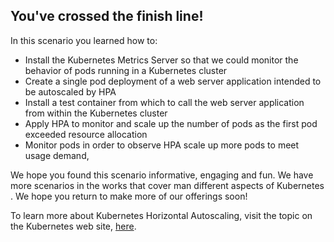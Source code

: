 ## You've crossed the finish line!

In this scenario you learned how to:

* Install the Kubernetes Metrics Server so that we could monitor the behavior of pods running in a Kubernetes cluster
* Create a single pod deployment of a web server application intended to be autoscaled by HPA
* Install a test container from which to call the web server application from within the Kubernetes cluster
* Apply HPA to monitor and scale up the number of pods as the first pod exceeded resource allocation
* Monitor pods in order to observe HPA scale up more pods to meet usage demand,

We hope you found this scenario informative, engaging and fun. We have more scenarios in the works that cover
man different aspects of Kubernetes . We hope you return to make more of our offerings soon!

To learn more about Kubernetes Horizontal Autoscaling, visit the topic on the Kubernetes
web site, [here](https://kubernetes.io/docs/tasks/run-application/horizontal-pod-autoscale/).
